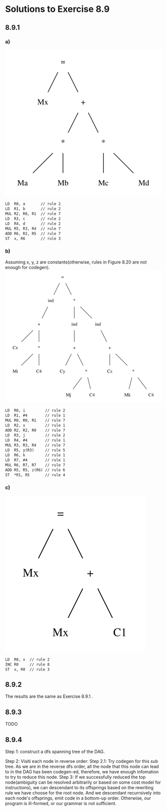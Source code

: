 # Solutions to Exercise 8.9
## 8.9.1
### a)
![8.9.1.a](images/8.9.1.a.svg)
```
LD  R0, a       // rule 2
LD  R1, b       // rule 2
MUL R2, R0, R1  // rule 7
LD  R3, c       // rule 2
LD  R4, d       // rule 2
MUL R5, R3, R4  // rule 7
ADD R6, R2, R5  // rule 7
ST  x, R6       // rule 3
```
### b)
Assuming x, y, z are constants(otherwise, rules in Figure 8.20 are not enough for codegen).
![8.9.1.b](images/8.9.1.b.svg)
```
LD  R0, i         // rule 2
LD  R1, #4        // rule 1
MUL R0, R0, R1    // rule 7
LD  R2, x         // rule 1
ADD R2, R2, R0    // rule 7
LD  R3, j         // rule 2
LD  R4, #4        // rule 1
MUL R3, R3, R4    // rule 7
LD  R5, y(R3)     // rule 5
LD  R6, k         // rule 1
LD  R7, #4        // rule 1
MUL R6, R7, R7    // rule 7
ADD R5, R5, z(R6) // rule 6
ST  *R1, R5       // rule 4
```
### c)
![8.9.1.c](images/8.9.1.c.svg)
```
LD  R0, x  // rule 2
INC R0     // rule 8
ST  x, R0  // rule 3
```
## 8.9.2
The results are the same as Exercise 8.9.1 .
## 8.9.3
TODO
## 8.9.4
Step 1: construct a dfs spanning tree of the DAG.

Step 2: Visiti each node in reverse order:
  Step 2.1: Try codegen for this sub tree. As we are in the reverse dfs order, all the node that this node can lead to in the DAG has been codegen-ed, therefore, we have enough infomation to try to reduce this node.
Step 3: If we successfully reduced the top node(ambiguity can be resolved arbitrarily or based on some cost model for instructions), we can descendant to its offsprings based on the rewriting rule we have choose for the root node. And we descendant recurrsively into each node's offsprings, emit code in a bottom-up order.
        Otherwise, our program is ill-formed, or our grammar is not sufficient.
